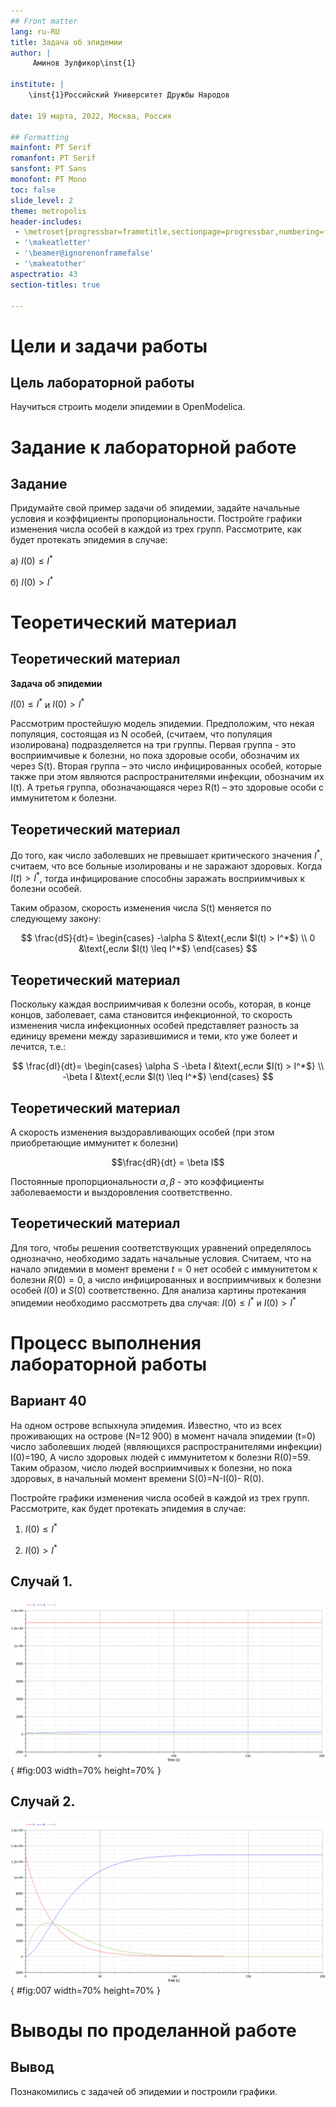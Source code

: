 ```yaml
---
## Front matter
lang: ru-RU
title: Задача об эпидемии
author: |
	 Аминов Зулфикор\inst{1}

institute: |
	\inst{1}Российский Университет Дружбы Народов

date: 19 марта, 2022, Москва, Россия

## Formatting
mainfont: PT Serif
romanfont: PT Serif
sansfont: PT Sans
monofont: PT Mono
toc: false
slide_level: 2
theme: metropolis
header-includes: 
 - \metroset{progressbar=frametitle,sectionpage=progressbar,numbering=fraction}
 - '\makeatletter'
 - '\beamer@ignorenonframefalse'
 - '\makeatother'
aspectratio: 43
section-titles: true

---
```


# Цели и задачи работы

## Цель лабораторной работы

Научиться строить модели эпидемии в OpenModelica.

# Задание к лабораторной работе

## Задание

Придумайте свой пример задачи об эпидемии, задайте начальные условия и
коэффициенты пропорциональности. Постройте графики изменения числа особей в
каждой из трех групп. Рассмотрите, как будет протекать эпидемия в случае:

а)	$I(0)\leq I^*$

б)	$I(0)>I^*$

# Теоретический материал 

## Теоретический материал 

**Задача об эпидемии**

$I(0) \leq I^*$ и  $I(0)>I^*$

Рассмотрим простейшую модель эпидемии. Предположим, что некая
популяция, состоящая из N особей, (считаем, что популяция изолирована)
подразделяется на три группы. Первая группа - это восприимчивые к болезни, но
пока здоровые особи, обозначим их через S(t). Вторая группа – это число
инфицированных особей, которые также при этом являются распространителями
инфекции, обозначим их I(t). А третья группа, обозначающаяся через R(t) – это
здоровые особи с иммунитетом к болезни.

## Теоретический материал 

До того, как число заболевших не превышает критического значения $I^*$,
считаем, что все больные изолированы и не заражают здоровых. Когда $I(t)>I^*$,
тогда инфицирование способны заражать восприимчивых к болезни особей.

Таким образом, скорость изменения числа S(t) меняется по следующему
закону:

$$
\frac{dS}{dt}=
 \begin{cases}
	-\alpha S &\text{,если $I(t) > I^*$}
	\\   
	0 &\text{,если $I(t) \leq I^*$}
 \end{cases}
$$

## Теоретический материал 

Поскольку каждая восприимчивая к болезни особь, которая, в конце концов,
заболевает, сама становится инфекционной, то скорость изменения числа
инфекционных особей представляет разность за единицу времени между
заразившимися и теми, кто уже болеет и лечится, т.е.:

$$
\frac{dI}{dt}=
 \begin{cases}
	\alpha S -\beta I &\text{,если $I(t) > I^*$}
	\\   
	-\beta I &\text{,если $I(t) \leq I^*$}
 \end{cases}
$$

## Теоретический материал 

А скорость изменения выздоравливающих особей (при этом приобретающие
иммунитет к болезни)

$$\frac{dR}{dt} = \beta I$$

Постоянные пропорциональности $\alpha, \beta$ - это коэффициенты заболеваемости и
выздоровления соответственно.

## Теоретический материал 

Для того, чтобы решения соответствующих уравнений
определялось однозначно, необходимо задать начальные условия. Считаем, что на начало
эпидемии в момент времени $t=0$ нет особей с иммунитетом к болезни $R(0)=0$, а число
инфицированных и восприимчивых к болезни особей $I(0)$ и $S(0)$ соответственно. Для
анализа картины протекания эпидемии необходимо рассмотреть два случая:  $I(0) \leq I^*$ и  $I(0)>I^*$

# Процесс выполнения лабораторной работы 

## Вариант 40

На одном острове вспыхнула эпидемия. Известно, что из всех проживающих
на острове (N=12 900) в момент начала эпидемии (t=0) число заболевших людей
(являющихся распространителями инфекции) I(0)=190, А число здоровых людей с
иммунитетом к болезни R(0)=59. Таким образом, число людей восприимчивых к
болезни, но пока здоровых, в начальный момент времени S(0)=N-I(0)- R(0).

Постройте графики изменения числа особей в каждой из трех групп.
Рассмотрите, как будет протекать эпидемия в случае:

1)	$I(0)\leq I^*$

2)	$I(0)>I^*$

## Случай 1.

![случай а](image/a.png){ #fig:003 width=70% height=70% }

## Случай 2.

![случай б](image/b.png){ #fig:007 width=70% height=70% }

# Выводы по проделанной работе

## Вывод

Познакомились с задачей об эпидемии и построили графики.


